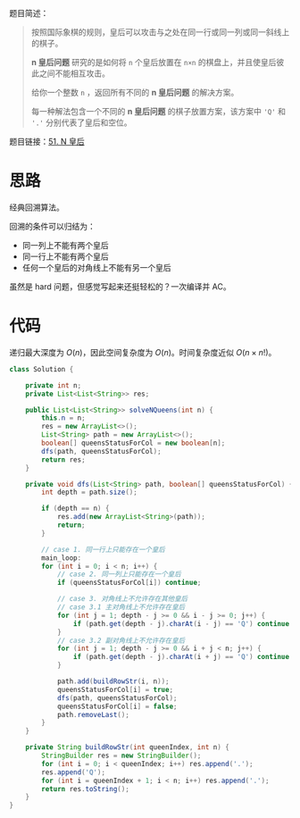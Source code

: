 题目简述：

> 按照国际象棋的规则，皇后可以攻击与之处在同一行或同一列或同一斜线上的棋子。
>
> **n 皇后问题** 研究的是如何将 `n` 个皇后放置在 `n×n` 的棋盘上，并且使皇后彼此之间不能相互攻击。
>
> 给你一个整数 `n` ，返回所有不同的 **n 皇后问题** 的解决方案。
>
> 每一种解法包含一个不同的 **n 皇后问题** 的棋子放置方案，该方案中 `'Q'` 和 `'.'` 分别代表了皇后和空位。

题目链接：[51. N 皇后](https://leetcode.cn/problems/n-queens/)

# 思路

经典回溯算法。

回溯的条件可以归结为：

- 同一列上不能有两个皇后
- 同一行上不能有两个皇后
- 任何一个皇后的对角线上不能有另一个皇后

虽然是 hard 问题，但感觉写起来还挺轻松的？一次编译并 AC。

# 代码

递归最大深度为 $O(n)$，因此空间复杂度为 $O(n)$。时间复杂度近似 $O(n\times n!)$。

```java
class Solution {

    private int n;
    private List<List<String>> res;

    public List<List<String>> solveNQueens(int n) {
        this.n = n;
        res = new ArrayList<>();
        List<String> path = new ArrayList<>();
        boolean[] queensStatusForCol = new boolean[n];
        dfs(path, queensStatusForCol);
        return res;
    }

    private void dfs(List<String> path, boolean[] queensStatusForCol) {
        int depth = path.size();

        if (depth == n) {
            res.add(new ArrayList<String>(path));
            return;
        }

        // case 1. 同一行上只能存在一个皇后
        main_loop:
        for (int i = 0; i < n; i++) {
            // case 2. 同一列上只能存在一个皇后
            if (queensStatusForCol[i]) continue;

            // case 3. 对角线上不允许存在其他皇后
            // case 3.1 主对角线上不允许存在皇后
            for (int j = 1; depth - j >= 0 && i - j >= 0; j++) {
                if (path.get(depth - j).charAt(i - j) == 'Q') continue main_loop;
            }
            // case 3.2 副对角线上不允许存在皇后
            for (int j = 1; depth - j >= 0 && i + j < n; j++) {
                if (path.get(depth - j).charAt(i + j) == 'Q') continue main_loop;
            }

            path.add(buildRowStr(i, n));
            queensStatusForCol[i] = true;
            dfs(path, queensStatusForCol);
            queensStatusForCol[i] = false;
            path.removeLast();
        }
    }

    private String buildRowStr(int queenIndex, int n) {
        StringBuilder res = new StringBuilder();
        for (int i = 0; i < queenIndex; i++) res.append('.');
        res.append('Q');
        for (int i = queenIndex + 1; i < n; i++) res.append('.');
        return res.toString();
    }
}
```

